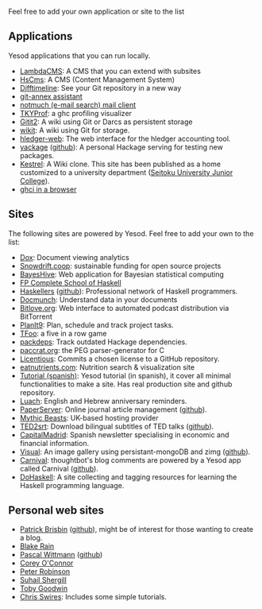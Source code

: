 Feel free to add your own application or site to the list

## Applications

Yesod applications that you can run locally.

* [LambdaCMS](http://lambdacms.org/): A CMS that you can extend with subsites
* [HsCms](https://github.com/Tehnix/HsCMS): A CMS (Content Management System)
* [Difftimeline](http://twinside.github.com/DiffTimeline/): See your Git repository in a new way
* [git-annex assistant](http://git-annex.branchable.com/assistant/)
* [notmuch (e-mail search) mail client](https://bitbucket.org/wuzzeb/notmuch-web)
* [TKYProf](http://blog.foldr.in/tkyprof-a-web-based-interactive-visualizer-fo): a ghc profiling visualizer
* [Gitit2](https://github.com/jgm/gitit2): A wiki using Git or Darcs as persistent storage
* [wikit](https://github.com/kuznero/wikit): A wiki using Git for storage.
* [hledger-web](http://demo.hledger.org/): The web interface for the hledger accounting tool.
* [yackage](http://hackage.haskell.org/package/yackage) ([github](https://github.com/snoyberg/yackage)): A personal Hackage serving for testing new packages.
* [Kestrel](https://github.com/cutsea110/Kestrel): A Wiki clone. This site has been published as a home customized to a university department ([Seitoku University Junior College](http://soubun.seitoku.ac.jp)).
* [ghci in a browser](https://github.com/dterei/ghci-in-a-new-dress)


## Sites

The following sites are powered by Yesod. Feel free to add your own to the list:

* [Dox](http://www.usedox.com): Document viewing analytics
* [Snowdrift.coop](https://snowdrift.coop/): sustainable funding for open source projects
* [BayesHive](http://bayeshive.com): Web application for Bayesian statistical computing 
* [FP Complete School of Haskell](https://www.fpcomplete.com)
* [Haskellers](http://www.haskellers.com/) ([github](https://github.com/snoyberg/haskellers)): Professional network of Haskell programmers.
* [Docmunch](http://www.docmunch.com): Understand data in your documents
* [Bitlove.org](http://bitlove.org/): Web interface to automated podcast distribution via BitTorrent
* [PlanIt9](http://www.planit9.com): Plan, schedule and track project tasks.
* [TFoo](http://tfoo.herokuapp.com/): a five in a row game
* [packdeps](http://packdeps.haskellers.com/): Track outdated Hackage dependencies.
* [paccrat.org](http://paccrat.org/): the PEG parser-generator for C
* [Licentious](http://licentious.herokuapp.com/): Commits a chosen license to a GitHub repository.
* [eatnutrients.com](http://eatnutrients.com/): Nutrition search & visualization site
* [Tutorial (spanish)](http://tutorial-yesod-haskell.computer-mind.com/): Yesod tutorial (in spanish), it cover all minimal functionalities to make a site. Has real production site and github repository.
* [Luach](http://luach.snoyman.com/): English and Hebrew anniversary reminders.
* [PaperServer](http://paperserver.jp): Online journal article management ([github](https://github.com/hirokai/PaperServer)).
* [Mythic Beasts](http://www.mythic-beasts.com/): UK-based hosting provider
* [TED2srt](http://ted2srt.org): Download bilingual subtitles of TED talks ([github](https://github.com/rnons/ted2srt)).
* [CapitalMadrid](https://www.capitalmadrid.com): Spanish newsletter specialising in economic and financial information.
* [Visual](http://visual.metabind.com): An image gallery using persistant-mongoDB and zimg ([github](https://github.com/metabind/visual)).
* [Carnival](http://robots.thoughtbot.com): thoughtbot's blog comments are powered by a Yesod app called Carnival ([github](https://github.com/thoughtbot/carnival)).
* [DoHaskell](http://www.dohaskell.com): A site collecting and tagging resources for learning the Haskell programming language.

## Personal web sites

* [Patrick Brisbin](http://pbrisbin.com/) ([github](https://github.com/pbrisbin/devsite)), might be of interest for those wanting to create a blog.
* [Blake Rain](http://meadowstalk.com/)
* [Pascal Wittmann](https://www.pascal-wittmann.de/) ([github](https://github.com/pSub/pascal-wittmann.de))
* [Corey O'Connor](http://www.corebotllc.com/)
* [Peter Robinson](http://monoid.at/)
* [Suhail Shergill](http://blog.shergill.su)
* [Toby Goodwin](http://paganbooks.eu/software/)
* [Chris Swires](http://christopherswires.com/): Includes some simple tutorials.